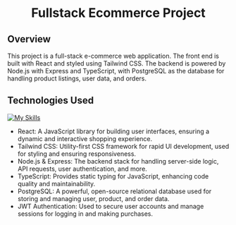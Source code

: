 <h1 align="center" color="red">Fullstack Ecommerce Project</h1>


## Overview
This project is a full-stack e-commerce web application. The front end is built with React and styled using Tailwind CSS. The backend is powered by Node.js with Express and TypeScript, with PostgreSQL as the database for handling product listings, user data, and orders.


## Technologies Used
[![My Skills](https://skillicons.dev/icons?i=react,tailwind,nodejs,express,typescript,postgres)](https://skillicons.dev)
- React: A JavaScript library for building user interfaces, ensuring a dynamic and interactive shopping experience.
- Tailwind CSS: Utility-first CSS framework for rapid UI development, used for styling and ensuring responsiveness.
- Node.js & Express: The backend stack for handling server-side logic, API requests, user authentication, and more.
- TypeScript: Provides static typing for JavaScript, enhancing code quality and maintainability.
- PostgreSQL: A powerful, open-source relational database used for storing and managing user, product, and order data.
- JWT Authentication: Used to secure user accounts and manage sessions for logging in and making purchases.
